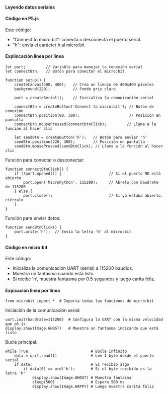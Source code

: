 #### Leyendo datos seriales 
#### Código en P5.js  
Este código: 
- "Connect to micro:bit": conecta o desconecta el puerto serial.
- "h": envía el carácter h al micro:bit

#### Expliocación linea por linea 
````
let port;         // Variable para manejar la conexión serial
let connectBtn;   // Botón para conectar el micro:bit

function setup() {
    createCanvas(400, 400);   // Crea un lienzo de 400x400 píxeles
    background(220);          // Fondo gris claro

    port = createSerial();    // Inicializa la comunicación serial

    connectBtn = createButton('Connect to micro:bit'); // Botón de conexión
    connectBtn.position(80, 300);                      // Posición en pantalla
    connectBtn.mousePressed(connectBtnClick);         // Llama a la función al hacer clic

    let sendBtn = createButton('h');   // Botón para enviar 'h'
    sendBtn.position(220, 300);        // Posición en pantalla
    sendBtn.mousePressed(sendBtnClick); // Llama a la función al hacer clic
````
Función para conectar o desconectar: 
````
function connectBtnClick() {
    if (!port.opened()) {                     // Si el puerto NO está abierto
        port.open('MicroPython', 115200);     // Ábrelo con baudrate de 115200
    } else {
        port.close();                         // Si ya estaba abierto, ciérralo
    }
}
````

Función para enviar datos:  
````
function sendBtnClick() {
    port.write('h');  // Envía la letra 'h' al micro:bit
}
````

#### Código en micro:bit  
Este código: 
- Inicializa la comunicación UART (serial) a 115200 baudios.
-  Muestra un fantasma cuando está listo.
-  Si recibe 'h', muestra fantasma por 0.5 segundos y luego carita feliz.

#### Expicación linea por linea 

````
from microbit import *  # Importa todas las funciones de micro:bit
````

Iniciación de la comunicación serial: 

````
uart.init(baudrate=115200)  # Configura la UART con la misma velocidad que p5.js
display.show(Image.GHOST)   # Muestra un fantasma indicando que está listo
````

Bucle principal: 

````
while True:                           # Bucle infinito
    data = uart.read(1)               # Lee 1 byte desde el puerto serial
    if data:                          # Si recibió algo
        if data[0] == ord('h'):       # Si el byte recibido es la letra 'h'
            display.show(Image.GHOST) # Muestra fantasma 
            sleep(500)                # Espera 500 ms
            display.show(Image.HAPPY) # Luego muestra carita feliz
````


